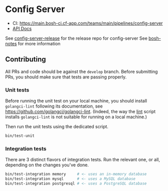 # Config Server

- CI: <https://main.bosh-ci.cf-app.com/teams/main/pipelines/config-server>
- [API Docs](docs/api.md)

See [config-server-release](https://github.com/cloudfoundry/config-server-release) for the release repo for config-server
See [bosh-notes](https://github.com/cloudfoundry/bosh-notes/blob/master/proposals/config-server.md) for more information

## Contributing

All PRs and code should be against the `develop` branch.  Before submitting PRs, you should make sure that tests are passing properly.

### Unit tests

Before running the unit test on your local machine, you should install
`golangci-lint` following its documentation, see
<https://github.com/golangci/golangci-lint>. (Indeed, the way the
[lint](bin/lint) script installs `golangci-lint` is not suitable for running
on a local machine.)

Then run the unit tests using the dedicated script. 

```bash
bin/test-unit
```

### Integration tests

There are 3 distinct flavors of integration tests. Run the relevant one, or
all, depending on the changes you've done.

```bash
bin/test-integration memory     # <- uses an in-memory database
bin/test-integration mysql      # <- uses a MySQL database
bin/test-integration postgresql # <- uses a PostgreSQL database
```
